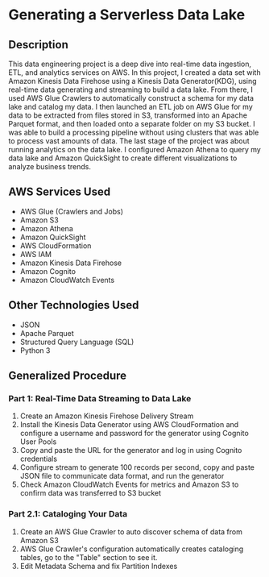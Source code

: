 # Generating a Serverless Data Lake

## Description
This data engineering project is a deep dive into real-time data ingestion, ETL, and analytics services on AWS. In this project, I created a data set with Amazon Kinesis Data Firehose using a Kinesis Data Generator(KDG), using real-time data generating and streaming to build a data lake. From there, I used AWS Glue Crawlers to automatically construct a schema for my data lake and catalog my data. I then launched an ETL job on AWS Glue for my data to be extracted from files stored in S3, transformed into an Apache Parquet format, and then loaded onto a separate folder on my S3 bucket. I was able to build a processing pipeline without using clusters that was able to process vast amounts of data. The last stage of the project was about running analytics on the data lake. I configured Amazon Athena to query my data lake and Amazon QuickSight to create different visualizations to analyze business trends.

## AWS Services Used
* AWS Glue (Crawlers and Jobs)
* Amazon S3
* Amazon Athena
* Amazon QuickSight
* AWS CloudFormation
* AWS IAM
* Amazon Kinesis Data Firehose
* Amazon Cognito
* Amazon CloudWatch Events

## Other Technologies Used
* JSON
* Apache Parquet
* Structured Query Language (SQL)
* Python 3

## Generalized Procedure
### Part 1: Real-Time Data Streaming to Data Lake
1. Create an Amazon Kinesis Firehose Delivery Stream
2. Install the Kinesis Data Generator using AWS CloudFormation and configure a username and password for the generator using Cognito User Pools
3. Copy and paste the URL for the generator and log in using Cognito credentials
4. Configure stream to generate 100 records per second, copy and paste JSON file to communicate data format, and run the generator
5. Check Amazon CloudWatch Events for metrics and Amazon S3 to confirm data was transferred to S3 bucket

### Part 2.1: Cataloging Your Data
1. Create an AWS Glue Crawler to auto discover schema of data from Amazon S3
2. AWS Glue Crawler's configuration automatically creates cataloging tables, go to the "Table" section to see it.
3. Edit Metadata Schema and fix Partition Indexes

